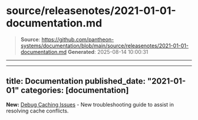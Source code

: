 # source/releasenotes/2021-01-01-documentation.md

> **Source**: https://github.com/pantheon-systems/documentation/blob/main/source/releasenotes/2021-01-01-documentation.md
> **Generated**: 2025-08-14 10:00:31

---

---
title: Documentation
published_date: "2021-01-01"
categories: [documentation]
---
**New:** [Debug Caching Issues](/debug-cache) - New troubleshooting guide to assist in resolving cache conflicts.
